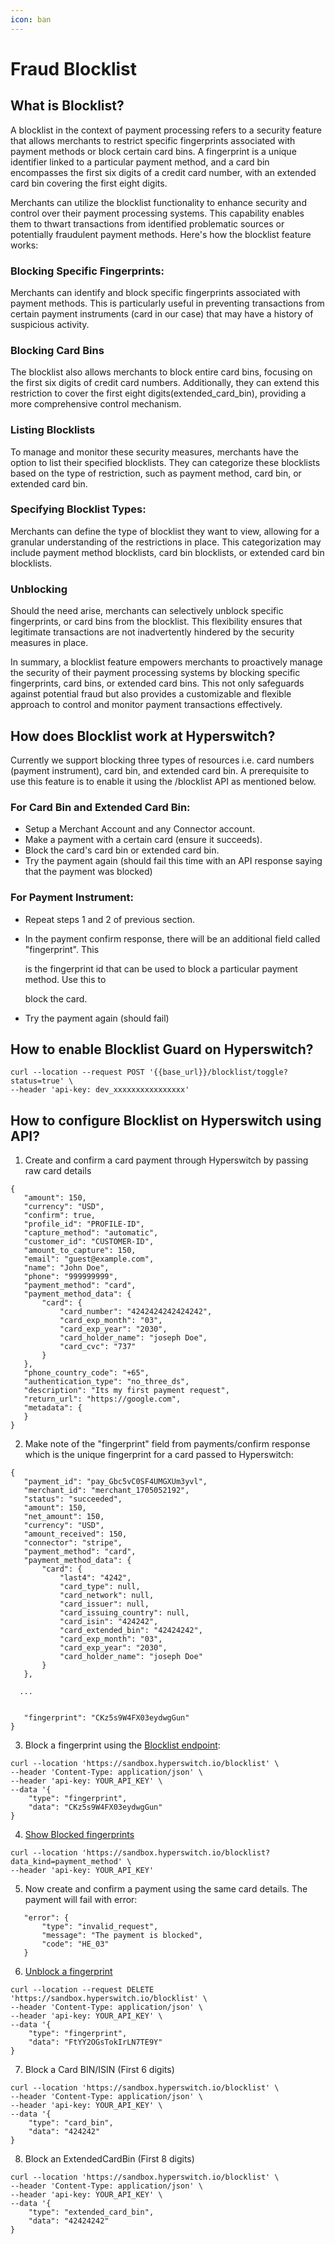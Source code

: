 ```yaml
---
icon: ban
---
```


# Fraud Blocklist

## What is Blocklist?

A blocklist in the context of payment processing refers to a security feature that allows merchants to restrict specific fingerprints associated with payment methods or block certain card bins. A fingerprint is a unique identifier linked to a particular payment method, and a card bin encompasses the first six digits of a credit card number, with an extended card bin covering the first eight digits.

Merchants can utilize the blocklist functionality to enhance security and control over their payment processing systems. This capability enables them to thwart transactions from identified problematic sources or potentially fraudulent payment methods. Here's how the blocklist feature works:

### Blocking Specific Fingerprints:

Merchants can identify and block specific fingerprints associated with payment methods. This is particularly useful in preventing transactions from certain payment instruments (card in our case) that may have a history of suspicious activity.

### Blocking Card Bins

The blocklist also allows merchants to block entire card bins, focusing on the first six digits of credit card numbers. Additionally, they can extend this restriction to cover the first eight digits(extended\_card\_bin), providing a more comprehensive control mechanism.

### Listing Blocklists

To manage and monitor these security measures, merchants have the option to list their specified blocklists. They can categorize these blocklists based on the type of restriction, such as payment method, card bin, or extended card bin.

### Specifying Blocklist Types:

Merchants can define the type of blocklist they want to view, allowing for a granular understanding of the restrictions in place. This categorization may include payment method blocklists, card bin blocklists, or extended card bin blocklists.

### Unblocking

Should the need arise, merchants can selectively unblock specific fingerprints, or card bins from the blocklist. This flexibility ensures that legitimate transactions are not inadvertently hindered by the security measures in place.

In summary, a blocklist feature empowers merchants to proactively manage the security of their payment processing systems by blocking specific fingerprints, card bins, or extended card bins. This not only safeguards against potential fraud but also provides a customizable and flexible approach to control and monitor payment transactions effectively.

## How does Blocklist work at Hyperswitch?

Currently we support blocking three types of resources i.e. card numbers (payment instrument), card bin, and extended card bin. A prerequisite to use this feature is to enable it using the /blocklist API as mentioned below.

### For Card Bin and Extended Card Bin:

* Setup a Merchant Account and any Connector account.
* Make a payment with a certain card (ensure it succeeds).
* Block the card's card bin or extended card bin.
* Try the payment again (should fail this time with an API response saying that the payment was blocked)

### For Payment Instrument:

* Repeat steps 1 and 2 of previous section.
*   In the payment confirm response, there will be an additional field called "fingerprint". This

    is the fingerprint id that can be used to block a particular payment method. Use this to

    block the card.
* Try the payment again (should fail)

## How to enable Blocklist Guard on Hyperswitch?

```
curl --location --request POST '{{base_url}}/blocklist/toggle?status=true' \
--header 'api-key: dev_xxxxxxxxxxxxxxxx'
```

## How to configure Blocklist on Hyperswitch using API?

1. Create and confirm a card payment through Hyperswitch by passing raw card details

```
{
   "amount": 150,
   "currency": "USD",
   "confirm": true,
   "profile_id": "PROFILE-ID",
   "capture_method": "automatic",
   "customer_id": "CUSTOMER-ID",
   "amount_to_capture": 150,
   "email": "guest@example.com",
   "name": "John Doe",
   "phone": "999999999",
   "payment_method": "card",
   "payment_method_data": {
       "card": {
           "card_number": "4242424242424242",
           "card_exp_month": "03",
           "card_exp_year": "2030",
           "card_holder_name": "joseph Doe",
           "card_cvc": "737"
       }
   },
   "phone_country_code": "+65",
   "authentication_type": "no_three_ds",
   "description": "Its my first payment request",
   "return_url": "https://google.com",
   "metadata": {
   }
}

```

2. Make note of the "fingerprint" field from payments/confirm response which is the unique fingerprint for a card passed to Hyperswitch:

```markup
{
   "payment_id": "pay_Gbc5vC0SF4UMGXUm3yvl",
   "merchant_id": "merchant_1705052192",
   "status": "succeeded",
   "amount": 150,
   "net_amount": 150,
   "currency": "USD",
   "amount_received": 150,
   "connector": "stripe",
   "payment_method": "card",
   "payment_method_data": {
       "card": {
           "last4": "4242",
           "card_type": null,
           "card_network": null,
           "card_issuer": null,
           "card_issuing_country": null,
           "card_isin": "424242",
           "card_extended_bin": "42424242",
           "card_exp_month": "03",
           "card_exp_year": "2030",
           "card_holder_name": "joseph Doe"
       }
   },
  
  ...
  
  
   "fingerprint": "CKz5s9W4FX03eydwgGun"
}
```

3. Block a fingerprint using the [Blocklist endpoint](https://api-reference.hyperswitch.io/api-reference/blocklist/post-blocklist):

```
curl --location 'https://sandbox.hyperswitch.io/blocklist' \
--header 'Content-Type: application/json' \
--header 'api-key: YOUR_API_KEY' \
--data '{
    "type": "fingerprint",
    "data": "CKz5s9W4FX03eydwgGun"
}
```

4. [Show Blocked fingerprints](https://api-reference.hyperswitch.io/api-reference/blocklist/get-blocklist)

```
curl --location 'https://sandbox.hyperswitch.io/blocklist?data_kind=payment_method' \
--header 'api-key: YOUR_API_KEY'
```

5. Now create and confirm a payment using the same card details. The payment will fail with error:

```
   "error": {
       "type": "invalid_request",
       "message": "The payment is blocked",
       "code": "HE_03"
   }
```

6. [Unblock a fingerprint](https://api-reference.hyperswitch.io/api-reference/blocklist/delete-blocklist)

```
curl --location --request DELETE 'https://sandbox.hyperswitch.io/blocklist' \
--header 'Content-Type: application/json' \
--header 'api-key: YOUR_API_KEY' \
--data '{
    "type": "fingerprint",
    "data": "FtYY2OGsTokIrLN7TE9Y"
}
```

7. Block a Card BIN/ISIN (First 6 digits)

```
curl --location 'https://sandbox.hyperswitch.io/blocklist' \
--header 'Content-Type: application/json' \
--header 'api-key: YOUR_API_KEY' \
--data '{
    "type": "card_bin",
    "data": "424242"
}
```

8. Block an ExtendedCardBin (First 8 digits)

```
curl --location 'https://sandbox.hyperswitch.io/blocklist' \
--header 'Content-Type: application/json' \
--header 'api-key: YOUR_API_KEY' \
--data '{
    "type": "extended_card_bin",
    "data": "42424242"
}
```
